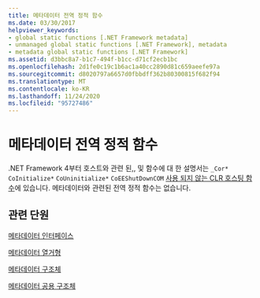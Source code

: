 ```yaml
---
title: 메타데이터 전역 정적 함수
ms.date: 03/30/2017
helpviewer_keywords:
- global static functions [.NET Framework metadata]
- unmanaged global static functions [.NET Framework], metadata
- metadata global static functions [.NET Framework]
ms.assetid: d3bbc8a7-b1c7-494f-b1cc-d71cf2ecb1bc
ms.openlocfilehash: 2d1fe0c19c1b6ac1a40cc2890d81c659aeefe97a
ms.sourcegitcommit: d8020797a6657d0fbbdff362b80300815f682f94
ms.translationtype: MT
ms.contentlocale: ko-KR
ms.lasthandoff: 11/24/2020
ms.locfileid: "95727486"
---
```

# <a name="metadata-global-static-functions"></a>메타데이터 전역 정적 함수

.NET Framework 4부터 호스트와 관련 된,, 및 함수에 대 한 설명서는 `_Cor*` `CoInitialize*` `CoUninitialize*` `CoEEShutDownCOM` [사용 되지 않는 CLR 호스팅 함수](../hosting/deprecated-clr-hosting-functions.md)에 있습니다. 메타데이터와 관련된 전역 정적 함수는 없습니다.  
  
## <a name="related-sections"></a>관련 단원  

 [메타데이터 인터페이스](metadata-interfaces.md)  
  
 [메타데이터 열거형](metadata-enumerations.md)  
  
 [메타데이터 구조체](metadata-structures.md)  
  
 [메타데이터 공용 구조체](metadata-unions.md)
